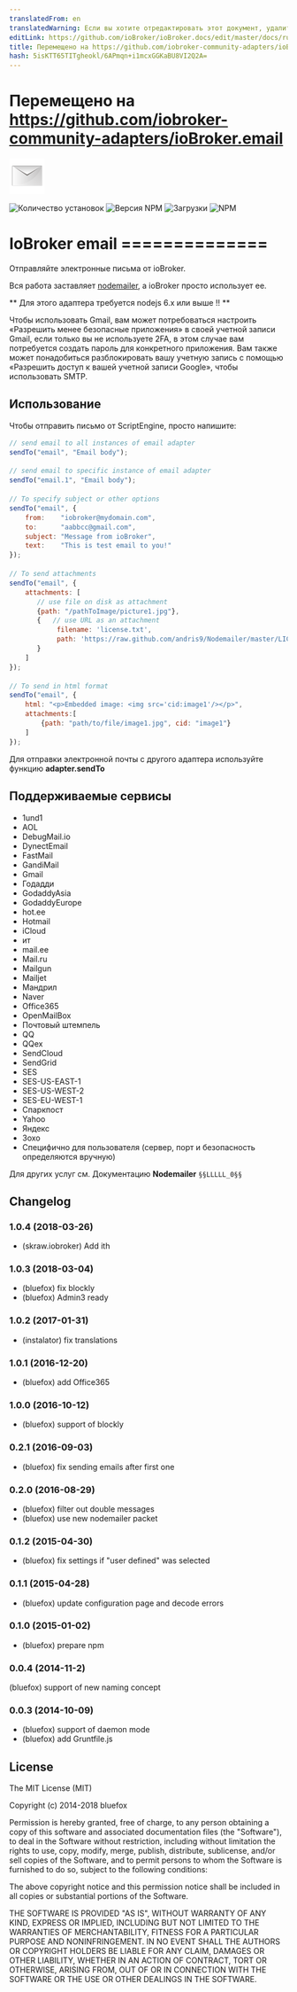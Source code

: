 ```yaml
---
translatedFrom: en
translatedWarning: Если вы хотите отредактировать этот документ, удалите поле «translationFrom», в противном случае этот документ будет снова автоматически переведен
editLink: https://github.com/ioBroker/ioBroker.docs/edit/master/docs/ru/adapterref/iobroker.email/README.md
title: Перемещено на https://github.com/iobroker-community-adapters/ioBroker.email
hash: 5isKTT65TITgheokl/6APmqn+i1mcxGGKaBU8VI2Q2A=
---
```

# Перемещено на https://github.com/iobroker-community-adapters/ioBroker.email
![логотип](../../../en/adapterref/iobroker.email/admin/email.png)

![Количество установок](http://iobroker.live/badges/email-stable.svg)
![Версия NPM](http://img.shields.io/npm/v/iobroker.email.svg)
![Загрузки](https://img.shields.io/npm/dm/iobroker.email.svg)
![NPM](https://nodei.co/npm/iobroker.email.png?downloads=true)

# IoBroker email ==============
Отправляйте электронные письма от ioBroker.

Вся работа заставляет [nodemailer](https://github.com/nodemailer/nodemailer), а ioBroker просто использует ее.

** Для этого адаптера требуется nodejs 6.x или выше !! **

Чтобы использовать Gmail, вам может потребоваться настроить «Разрешить менее безопасные приложения» в своей учетной записи Gmail, если только вы не используете 2FA, в этом случае вам потребуется создать пароль для конкретного приложения. Вам также может понадобиться разблокировать вашу учетную запись с помощью «Разрешить доступ к вашей учетной записи Google», чтобы использовать SMTP.

## Использование
Чтобы отправить письмо от ScriptEngine, просто напишите:

```javascript
// send email to all instances of email adapter
sendTo("email", "Email body");

// send email to specific instance of email adapter
sendTo("email.1", "Email body");

// To specify subject or other options
sendTo("email", {
    from:    "iobroker@mydomain.com",
    to:      "aabbcc@gmail.com",
    subject: "Message from ioBroker",
    text:    "This is test email to you!"
});

// To send attachments
sendTo("email", {
    attachments: [
       // use file on disk as attachment
       {path: "/pathToImage/picture1.jpg"},
       {   // use URL as an attachment
            filename: 'license.txt',
            path: 'https://raw.github.com/andris9/Nodemailer/master/LICENSE'
       }
    ]
});

// To send in html format
sendTo("email", {
    html: "<p>Embedded image: <img src='cid:image1'/></p>",
    attachments:[
        {path: "path/to/file/image1.jpg", cid: "image1"}
    ]
});

```

Для отправки электронной почты с другого адаптера используйте функцию **adapter.sendTo**

## Поддерживаемые сервисы
- 1und1
- AOL
- DebugMail.io
- DynectEmail
- FastMail
- GandiMail
- Gmail
- Годадди
- GodaddyAsia
- GodaddyEurope
- hot.ee
- Hotmail
- iCloud
- ит
- mail.ee
- Mail.ru
- Mailgun
- Mailjet
- Мандрил
- Naver
- Office365
- OpenMailBox
- Почтовый штемпель
- QQ
- QQex
- SendCloud
- SendGrid
- SES
- SES-US-EAST-1
- SES-US-WEST-2
- SES-EU-WEST-1
- Спаркпост
- Yahoo
- Яндекс
- Зохо
- Специфично для пользователя (сервер, порт и безопасность определяются вручную)

Для других услуг см. Документацию **Nodemailer** `§§LLLLL_0§§`

## Changelog
### 1.0.4 (2018-03-26)
* (skraw.iobroker) Add ith

### 1.0.3 (2018-03-04)
* (bluefox) fix blockly
* (bluefox) Admin3 ready

### 1.0.2 (2017-01-31)
* (instalator) fix translations

### 1.0.1 (2016-12-20)
* (bluefox) add Office365

### 1.0.0 (2016-10-12)
* (bluefox) support of blockly

### 0.2.1 (2016-09-03)
* (bluefox) fix sending emails after first one

### 0.2.0 (2016-08-29)
* (bluefox) filter out double messages
* (bluefox) use new nodemailer packet

### 0.1.2 (2015-04-30)
* (bluefox) fix settings if "user defined" was selected

### 0.1.1 (2015-04-28)
* (bluefox) update configuration page and decode errors

### 0.1.0 (2015-01-02)
* (bluefox) prepare npm

### 0.0.4 (2014-11-2)
(bluefox) support of new naming concept

### 0.0.3 (2014-10-09)
* (bluefox) support of daemon mode
* (bluefox) add Gruntfile.js

## License

The MIT License (MIT)

Copyright (c) 2014-2018 bluefox

Permission is hereby granted, free of charge, to any person obtaining a copy
of this software and associated documentation files (the "Software"), to deal
in the Software without restriction, including without limitation the rights
to use, copy, modify, merge, publish, distribute, sublicense, and/or sell
copies of the Software, and to permit persons to whom the Software is
furnished to do so, subject to the following conditions:

The above copyright notice and this permission notice shall be included in
all copies or substantial portions of the Software.

THE SOFTWARE IS PROVIDED "AS IS", WITHOUT WARRANTY OF ANY KIND, EXPRESS OR
IMPLIED, INCLUDING BUT NOT LIMITED TO THE WARRANTIES OF MERCHANTABILITY,
FITNESS FOR A PARTICULAR PURPOSE AND NONINFRINGEMENT. IN NO EVENT SHALL THE
AUTHORS OR COPYRIGHT HOLDERS BE LIABLE FOR ANY CLAIM, DAMAGES OR OTHER
LIABILITY, WHETHER IN AN ACTION OF CONTRACT, TORT OR OTHERWISE, ARISING FROM,
OUT OF OR IN CONNECTION WITH THE SOFTWARE OR THE USE OR OTHER DEALINGS IN
THE SOFTWARE.